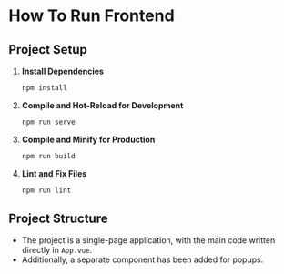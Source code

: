 
# How To Run Frontend

## Project Setup

1. **Install Dependencies**
   ```bash
   npm install
   ```

2. **Compile and Hot-Reload for Development**
   ```bash
   npm run serve
   ```

3. **Compile and Minify for Production**
   ```bash
   npm run build
   ```

4. **Lint and Fix Files**
   ```bash
   npm run lint
   ```

## Project Structure

- The project is a single-page application, with the main code written directly in `App.vue`.
- Additionally, a separate component has been added for popups.

